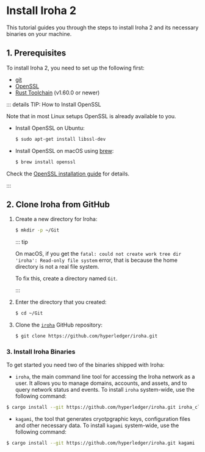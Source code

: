 # Install Iroha 2

This tutorial guides you through the steps to install Iroha 2 and its necessary binaries on your machine.

## 1. Prerequisites

To install Iroha 2, you need to set up the following first:
- [git](https://githowto.com/)
- [OpenSSL](https://www.openssl.org/)
- [Rust Toolchain](https://www.rust-lang.org/tools/install) (v1.60.0 or newer)

::: details TIP: How to Install OpenSSL

Note that in most Linux setups OpenSSL is already available to you.

- Install OpenSSL on Ubuntu:

  ```bash
  $ sudo apt-get install libssl-dev
  ```

- Install OpenSSL on macOS using [brew](https://brew.sh/):

  ```bash
  $ brew install openssl
  ```

Check the [OpenSSL installation guide](https://github.com/openssl/openssl/blob/master/INSTALL.md) for details.

:::


## 2. Clone Iroha from GitHub

1. Create a new directory for Iroha:

   ```bash
   $ mkdir -p ~/Git
   ```

   ::: tip

   On macOS, if you get the `fatal: could not create work tree dir 'iroha': Read-only file system` error, that is because the home directory is not a real file system.

   To fix this, create a directory named `Git`.

   :::

2. Enter the directory that you created:

   ```bash
   $ cd ~/Git
   ```

3. Clone the [`iroha`](https://github.com/hyperledger/iroha) GitHub repository:

   ```bash
   $ git clone https://github.com/hyperledger/iroha.git
   ```

### 3. Install Iroha Binaries

To get started you need two of the binaries shipped with Iroha:

- `iroha`, the main command line tool for accessing the Iroha network as a user. It allows you to manage domains, accounts, and assets, and to query network status and events. To install `iroha` system-wide, use the following command:

```bash
$ cargo install --git https://github.com/hyperledger/iroha.git iroha_client_cli
```

- `kagami`, the tool that generates cryotpgraphic keys, configuration files and other necessary data. To install `kagami` system-wide, use the following command:

```bash
$ cargo install --git https://github.com/hyperledger/iroha.git kagami
```
